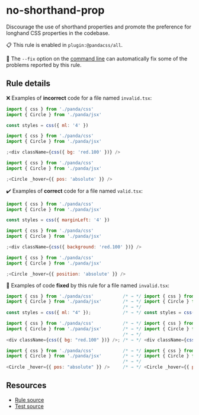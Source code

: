 [//]: # 'This file is generated by eslint-docgen. Do not edit it directly.'

# no-shorthand-prop

Discourage the use of shorthand properties and promote the preference for longhand CSS properties in the codebase.

📋 This rule is enabled in `plugin:@pandacss/all`.

🔧 The `--fix` option on the [command line](https://eslint.org/docs/user-guide/command-line-interface#fixing-problems)
can automatically fix some of the problems reported by this rule.

## Rule details

❌ Examples of **incorrect** code for a file named `invalid.tsx`:

```js
import { css } from './panda/css'
import { Circle } from './panda/jsx'

const styles = css({ ml: '4' })

import { css } from './panda/css'
import { Circle } from './panda/jsx'

;<div className={css({ bg: 'red.100' })} />

import { css } from './panda/css'
import { Circle } from './panda/jsx'

;<Circle _hover={{ pos: 'absolute' }} />
```

✔️ Examples of **correct** code for a file named `valid.tsx`:

```js
import { css } from './panda/css'
import { Circle } from './panda/jsx'

const styles = css({ marginLeft: '4' })

import { css } from './panda/css'
import { Circle } from './panda/jsx'

;<div className={css({ background: 'red.100' })} />

import { css } from './panda/css'
import { Circle } from './panda/jsx'

;<Circle _hover={{ position: 'absolute' }} />
```

🔧 Examples of code **fixed** by this rule for a file named `invalid.tsx`:

```js
import { css } from './panda/css'           /* → */ import { css } from './panda/css'
import { Circle } from './panda/jsx'        /* → */ import { Circle } from './panda/jsx'
                                            /* → */
const styles = css({ ml: "4" });            /* → */ const styles = css({ marginLeft: "4" });

import { css } from './panda/css'           /* → */ import { css } from './panda/css'
import { Circle } from './panda/jsx'        /* → */ import { Circle } from './panda/jsx'
                                            /* → */
<div className={css({ bg: "red.100" })} />; /* → */ <div className={css({ background: "red.100" })} />;

import { css } from './panda/css'           /* → */ import { css } from './panda/css'
import { Circle } from './panda/jsx'        /* → */ import { Circle } from './panda/jsx'
                                            /* → */
<Circle _hover={{ pos: "absolute" }} />     /* → */ <Circle _hover={{ position: "absolute" }} />
```

## Resources

- [Rule source](/plugin/src/rules/no-shorthand-prop.ts)
- [Test source](/tests/no-shorthand-prop.test.ts)
